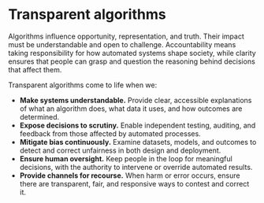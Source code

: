 # Transparent algorithms

Algorithms influence opportunity, representation, and truth. Their impact must be understandable and open to challenge. Accountability means taking responsibility for how automated systems shape society, while clarity ensures that people can grasp and question the reasoning behind decisions that affect them.

Transparent algorithms come to life when we:

- **Make systems understandable.** Provide clear, accessible explanations of what an algorithm does, what data it uses, and how outcomes are determined.
- **Expose decisions to scrutiny.** Enable independent testing, auditing, and feedback from those affected by automated processes.
- **Mitigate bias continuously.** Examine datasets, models, and outcomes to detect and correct unfairness in both design and deployment.
- **Ensure human oversight.** Keep people in the loop for meaningful decisions, with the authority to intervene or override automated results.
- **Provide channels for recourse.** When harm or error occurs, ensure there are transparent, fair, and responsive ways to contest and correct it.
